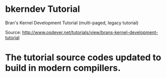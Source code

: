 # bkerndev Tutorial

Bran's Kernel Development Tutorial (multi-paged, legacy tutorial)

Source: http://www.osdever.net/tutorials/view/brans-kernel-development-tutorial

# The tutorial source codes updated to build in modern compillers.
